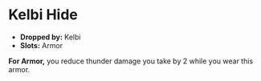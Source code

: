 
# Kelbi Hide

* **Dropped by:** Kelbi
* **Slots:** Armor

**For Armor,** you reduce thunder damage you take by 2 while you wear this armor.
